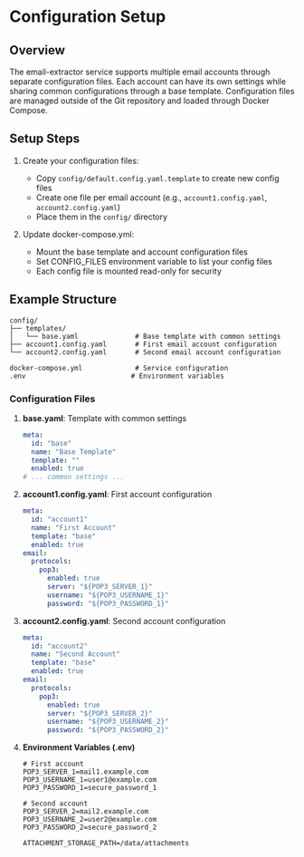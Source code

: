 # Configuration Setup

## Overview
The email-extractor service supports multiple email accounts through separate configuration files. Each account can have its own settings while sharing common configurations through a base template. Configuration files are managed outside of the Git repository and loaded through Docker Compose.

## Setup Steps

1. Create your configuration files:
   - Copy `config/default.config.yaml.template` to create new config files
   - Create one file per email account (e.g., `account1.config.yaml`, `account2.config.yaml`)
   - Place them in the `config/` directory

2. Update docker-compose.yml:
   - Mount the base template and account configuration files
   - Set CONFIG_FILES environment variable to list your config files
   - Each config file is mounted read-only for security

## Example Structure 
```
config/
├── templates/
│   └── base.yaml              # Base template with common settings
├── account1.config.yaml       # First email account configuration
└── account2.config.yaml       # Second email account configuration

docker-compose.yml             # Service configuration
.env                          # Environment variables
```

### Configuration Files

1. **base.yaml**: Template with common settings
   ```yaml
   meta:
     id: "base"
     name: "Base Template"
     template: ""
     enabled: true
   # ... common settings ...
   ```

2. **account1.config.yaml**: First account configuration
   ```yaml
   meta:
     id: "account1"
     name: "First Account"
     template: "base"
     enabled: true
   email:
     protocols:
       pop3:
         enabled: true
         server: "${POP3_SERVER_1}"
         username: "${POP3_USERNAME_1}"
         password: "${POP3_PASSWORD_1}"
   ```

3. **account2.config.yaml**: Second account configuration
   ```yaml
   meta:
     id: "account2"
     name: "Second Account"
     template: "base"
     enabled: true
   email:
     protocols:
       pop3:
         enabled: true
         server: "${POP3_SERVER_2}"
         username: "${POP3_USERNAME_2}"
         password: "${POP3_PASSWORD_2}"
   ```

4. **Environment Variables (.env)**
   ```env
   # First account
   POP3_SERVER_1=mail1.example.com
   POP3_USERNAME_1=user1@example.com
   POP3_PASSWORD_1=secure_password_1
   
   # Second account
   POP3_SERVER_2=mail2.example.com
   POP3_USERNAME_2=user2@example.com
   POP3_PASSWORD_2=secure_password_2
   
   ATTACHMENT_STORAGE_PATH=/data/attachments
   ``` 